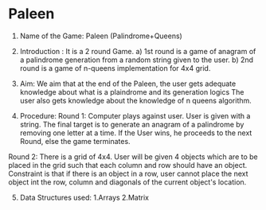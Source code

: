 # Paleen

1. Name of the Game: Paleen (Palindrome+Queens)

2. Introduction : It is a 2 round Game.
    a) 1st round is a game of anagram of a palindrome generation from a random string given to the user.
    b) 2nd round is a game of n-queens implementation for 4x4 grid.

3. Aim: We aim that at the end of the Paleen, the user gets adequate knowledge about what is a plaindrome and its generation logics 
The user also gets knowledge about the knowledge of n queens algorithm.

4. Procedure: 
Round 1: Computer plays against user. User is given with a string. The final target is to generate an anagram of a palindrome by removing one letter at a time. If the User wins, he proceeds to the next Round, else the game terminates.

Round 2: There is a grid of 4x4. User will be given 4 objects which are to be placed in the grid such that each column and row should have an object. Constraint is that if there is an object in a row, user cannot place the next object int the row, column and diagonals of the current object's location.

5. Data Structures used:
    1.Arrays
    2.Matrix
